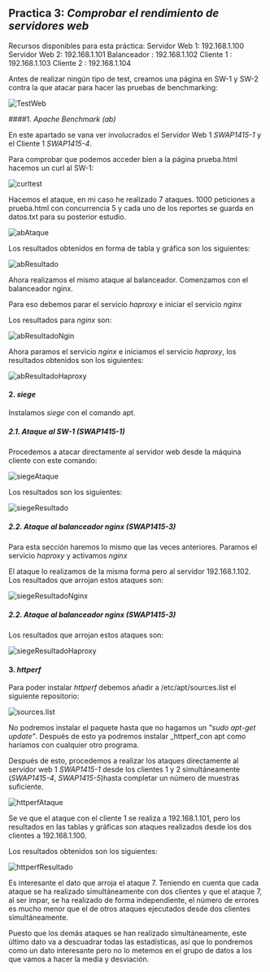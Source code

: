 ## Practica 3: _Comprobar el rendimiento de servidores web_

Recursos disponibles para esta práctica:
Servidor Web 1: 192.168.1.100
Servidor Web 2: 192.168.1.101
Balanceador   : 192.168.1.102
Cliente 1     : 192.168.1.103
Cliente 2     : 192.168.1.104

Antes de realizar ningún tipo de test, creamos una página en SW-1 y SW-2 contra la que atacar para hacer las pruebas de benchmarking:

![TestWeb](imagenes/4.1-TestWeb.png "HTML de prueba")

####1. _Apache Benchmark (ab)_

En este apartado se vana ver involucrados el Servidor Web 1 _SWAP1415-1_ y el Cliente 1 _SWAP1415-4_.

Para comprobar que podemos acceder bien a la página prueba.html hacemos un curl al SW-1:

![curltest](imagenes/4.2-TestCurl.png "Comprobación con curl")

Hacemos el ataque, en mi caso he realizado 7 ataques. 1000 peticiones a prueba.html con concurrencia 5 y cada uno de los reportes se guarda en datos.txt para su posterior estudio.

![abAtaque](imagenes/4.3-ab.png "Ataque por ab a SWAP1415-1")

Los resultados obtenidos en forma de tabla y gráfica son los siguientes:

![abResultado](imagenes/4.4-ab-resultado.png "Resultados tabla y gráfica ab")

Ahora realizamos el mismo ataque al balanceador. Comenzamos con el balanceador nginx. 

Para eso debemos parar el servicio _haproxy_ e iniciar el servicio _nginx_

Los resultados para _nginx_ son:

![abResultadoNgin](imagenes/4.5-ab-resultadoNginx.png "Resultados tabla y gráfica ab nginx")

Ahora paramos el servicio _nginx_ e iniciamos el servicio _haproxy_, los resultados obtenidos son los siguientes:

![abResultadoHaproxy](imagenes/4.6-ab-resultadoHaproxy.png "Resultados tabla y gráfica ab haproxy")

#### 2. _siege_

Instalamos _siege_ con el comando apt.

##### 2.1. Ataque al SW-1 _(SWAP1415-1)_ 
Procedemos a atacar directamente al servidor web desde la máquina cliente con este comando:

![siegeAtaque](imagenes/4.9-siege.png "Ataque por siege a SWAP1415-1")

Los resultados son los siguientes:

![siegeResultado](imagenes/4.10-siege-resultado.png "Resultado ataque por siege a SWAP1415-1")

##### 2.2. Ataque al balanceador nginx (SWAP1415-3)

Para esta sección haremos lo mismo que las veces anteriores. Paramos el servicio _haproxy_ y activamos _nginx_

El ataque lo realizamos de la misma forma pero al servidor 192.168.1.102. Los resultados que arrojan estos ataques son:

![siegeResultadoNginx](imagenes/4.11-siege-resultadoNginx.png "Resultado ataque por siege a SWAP1415-3 con nginx")

##### 2.2. Ataque al balanceador nginx (SWAP1415-3)

Los resultados que arrojan estos ataques son:

![siegeResultadoHaproxy](imagenes/4.12-siege-resultadoHaproxy.png "Resultado ataque por siege a SWAP1415-3 con haproxy")

#### 3. _httperf_
Para poder instalar _httperf_ debemos añadir a /etc/apt/sources.list el siguiente repositorio:

![sources.list](imagenes/4.2-sourceslistconfig-httperf.png "Configuracion source.list para httperf")

No podremos instalar el paquete hasta que no hagamos un _"sudo apt-get update"_. Después de esto ya podremos instalar _httperf_con apt como haríamos con cualquier otro programa.

Después de esto, procedemos a realizar los ataques directamente al servidor web 1 _SWAP1415-1_ desde los clientes 1 y 2 simultáneamente (_SWAP1415-4_, _SWAP1415-5_)hasta completar un número de muestras suficiente.

![httperfAtaque](imagenes/4.7-httperf.png "Ataque por httperf a SWAP1415-1")

Se ve que el ataque con el cliente 1 se realiza a 192.168.1.101, pero los resultados en las tablas y gráficas son ataques realizados desde los dos clientes a 192.168.1.100. 

Los resultados obtenidos son los siguientes:

![httperfResultado](imagenes/4.8-httperf-resultado.png "Resultado de taque por httperf a SWAP1415-1")

Es interesante el dato que arroja el ataque 7. Teniendo en cuenta que cada ataque se ha realizado simultáneamente con dos clientes y que el ataque 7, al ser impar, se ha realizado de forma independiente, el número de errores es mucho menor que el de otros ataques ejecutados desde dos clientes simultáneamente. 

Puesto que los demás ataques se han realizado simultáneamente, este último dato va a descuadrar todas las estadísticas, así que lo pondremos como un dato interesante pero no lo metemos en el grupo de datos a los que vamos a hacer la media y desviación. 

